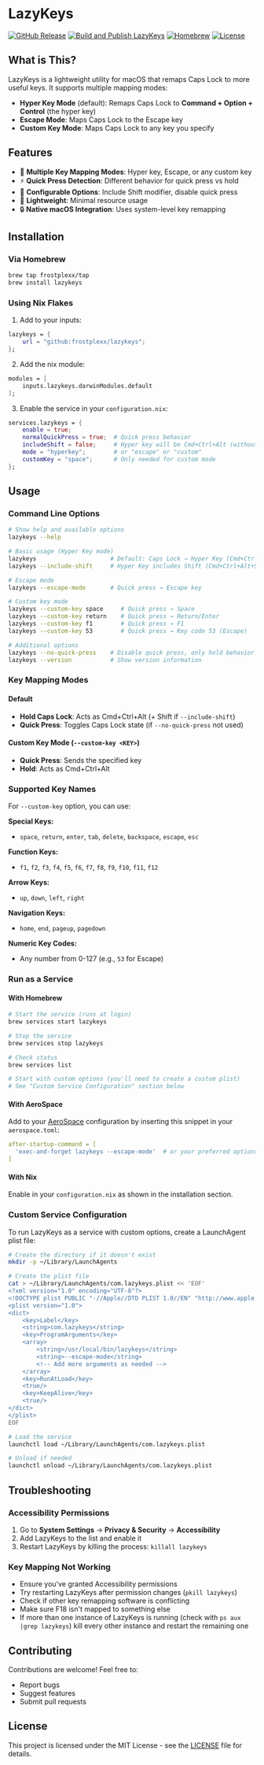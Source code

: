 # LazyKeys

[![GitHub Release](https://img.shields.io/github/v/release/frostplexx/LazyKeys)](https://github.com/frostplexx/LazyKeys/releases)
[![Build and Publish LazyKeys](https://github.com/frostplexx/LazyKeys/actions/workflows/build_and_publish.yml/badge.svg)](https://github.com/frostplexx/LazyKeys/actions/workflows/build_and_publish.yml)
[![Homebrew](https://img.shields.io/badge/homebrew-available-blue)](https://github.com/frostplexx/lazykeys)
[![License](https://img.shields.io/badge/license-MIT-green)](LICENSE)

## What is This?

LazyKeys is a lightweight utility for macOS that remaps Caps Lock to more useful keys. It supports multiple mapping modes:

- **Hyper Key Mode** (default): Remaps Caps Lock to **Command + Option + Control** (the hyper key)
- **Escape Mode**: Maps Caps Lock to the Escape key
- **Custom Key Mode**: Maps Caps Lock to any key you specify

## Features

- 🎯 **Multiple Key Mapping Modes**: Hyper key, Escape, or any custom key
- ⚡ **Quick Press Detection**: Different behavior for quick press vs hold
- 🔧 **Configurable Options**: Include Shift modifier, disable quick press
- 🚀 **Lightweight**: Minimal resource usage
- 🔒 **Native macOS Integration**: Uses system-level key remapping

## Installation

### Via Homebrew
```bash
brew tap frostplexx/tap
brew install lazykeys
```

### Using Nix Flakes
1. Add to your inputs:
```nix
lazykeys = {
    url = "github:frostplexx/lazykeys";
};
```

2. Add the nix module:
```nix
modules = [
    inputs.lazykeys.darwinModules.default
];
```

3. Enable the service in your `configuration.nix`:
```nix
services.lazykeys = {
    enable = true;
    normalQuickPress = true;  # Quick press behavior
    includeShift = false;     # Hyper key will be Cmd+Ctrl+Alt (without Shift)
    mode = "hyperkey";        # or "escape" or "custom"
    customKey = "space";      # Only needed for custom mode
};
```

## Usage

### Command Line Options

```bash
# Show help and available options
lazykeys --help

# Basic usage (Hyper Key mode)
lazykeys                     # Default: Caps Lock → Hyper Key (Cmd+Ctrl+Alt)
lazykeys --include-shift     # Hyper Key includes Shift (Cmd+Ctrl+Alt+Shift)

# Escape mode
lazykeys --escape-mode       # Quick press → Escape key

# Custom key mode
lazykeys --custom-key space     # Quick press → Space
lazykeys --custom-key return    # Quick press → Return/Enter
lazykeys --custom-key f1        # Quick press → F1
lazykeys --custom-key 53        # Quick press → Key code 53 (Escape)

# Additional options
lazykeys --no-quick-press    # Disable quick press, only hold behavior
lazykeys --version           # Show version information
```

### Key Mapping Modes

#### Default
- **Hold Caps Lock**: Acts as Cmd+Ctrl+Alt (+ Shift if `--include-shift`)
- **Quick Press**: Toggles Caps Lock state (if `--no-quick-press` not used)

#### Custom Key Mode (`--custom-key <KEY>`)
- **Quick Press**: Sends the specified key
- **Hold**: Acts as Cmd+Ctrl+Alt

### Supported Key Names

For `--custom-key` option, you can use:

**Special Keys:**
- `space`, `return`, `enter`, `tab`, `delete`, `backspace`, `escape`, `esc`

**Function Keys:**
- `f1`, `f2`, `f3`, `f4`, `f5`, `f6`, `f7`, `f8`, `f9`, `f10`, `f11`, `f12`

**Arrow Keys:**
- `up`, `down`, `left`, `right`

**Navigation Keys:**
- `home`, `end`, `pageup`, `pagedown`

**Numeric Key Codes:**
- Any number from 0-127 (e.g., `53` for Escape)

### Run as a Service

#### With Homebrew
```bash
# Start the service (runs at login)
brew services start lazykeys

# Stop the service
brew services stop lazykeys

# Check status
brew services list

# Start with custom options (you'll need to create a custom plist)
# See "Custom Service Configuration" section below
```

#### With AeroSpace
Add to your [AeroSpace](https://github.com/nikitabobko/AeroSpace) configuration by inserting this snippet in your `aerospace.toml`:

```yaml
after-startup-command = [
  'exec-and-forget lazykeys --escape-mode'  # or your preferred options
]
```

#### With Nix
Enable in your `configuration.nix` as shown in the installation section.

### Custom Service Configuration

To run LazyKeys as a service with custom options, create a LaunchAgent plist file:

```bash
# Create the directory if it doesn't exist
mkdir -p ~/Library/LaunchAgents

# Create the plist file
cat > ~/Library/LaunchAgents/com.lazykeys.plist << 'EOF'
<?xml version="1.0" encoding="UTF-8"?>
<!DOCTYPE plist PUBLIC "-//Apple//DTD PLIST 1.0//EN" "http://www.apple.com/DTDs/PropertyList-1.0.dtd">
<plist version="1.0">
<dict>
    <key>Label</key>
    <string>com.lazykeys</string>
    <key>ProgramArguments</key>
    <array>
        <string>/usr/local/bin/lazykeys</string>
        <string>--escape-mode</string>
        <!-- Add more arguments as needed -->
    </array>
    <key>RunAtLoad</key>
    <true/>
    <key>KeepAlive</key>
    <true/>
</dict>
</plist>
EOF

# Load the service
launchctl load ~/Library/LaunchAgents/com.lazykeys.plist

# Unload if needed
launchctl unload ~/Library/LaunchAgents/com.lazykeys.plist
```

## Troubleshooting

### Accessibility Permissions
1. Go to **System Settings** → **Privacy & Security** → **Accessibility**
2. Add LazyKeys to the list and enable it
3. Restart LazyKeys by killing the process: `killall lazykeys`

### Key Mapping Not Working
- Ensure you've granted Accessibility permissions
- Try restarting LazyKeys after permission changes (`pkill lazykeys`)
- Check if other key remapping software is conflicting
- Make sure F18 isn't mapped to something else
- If more than one instance of LazyKeys is running (check with `ps aux |grep lazykeys`) kill every other instance and restart the remaining one

## Contributing

Contributions are welcome! Feel free to:
- Report bugs
- Suggest features
- Submit pull requests

## License

This project is licensed under the MIT License - see the [LICENSE](LICENSE) file for details.
